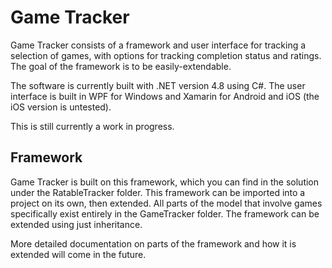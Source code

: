 # Game Tracker
Game Tracker consists of a framework and user interface for tracking a selection of games, with options for tracking completion status and ratings.
The goal of the framework is to be easily-extendable.

The software is currently built with .NET version 4.8 using C#.
The user interface is built in WPF for Windows and Xamarin for Android and iOS (the iOS version is untested).

This is still currently a work in progress.

## Framework

Game Tracker is built on this framework, which you can find in the solution under the RatableTracker folder.
This framework can be imported into a project on its own, then extended.
All parts of the model that involve games specifically exist entirely in the GameTracker folder.
The framework can be extended using just inheritance.

More detailed documentation on parts of the framework and how it is extended will come in the future.
